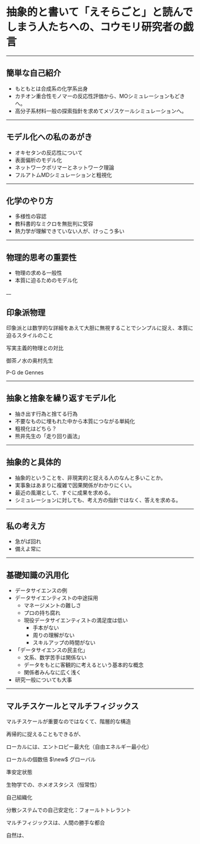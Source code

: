 # 抽象的と書いて「えそらごと」と読んでしまう人たちへの、コウモリ研究者の戯言

___
## 簡単な自己紹介
* もともとは合成系の化学系出身
* カチオン重合性モノマーの反応性評価から、MOシミュレーションもどきへ。
* 高分子系材料一般の探索指針を求めてメゾスケールシミュレーションへ。

___
## モデル化への私のあがき
* オキセタンの反応性について
* 表面偏析のモデル化
* ネットワークポリマーとネットワーク理論
* フルアトムMDシミュレーションと粗視化
___
## 化学のやり方
* 多様性の容認
* 教科書的なミクロを無批判に受容
* 熱力学が理解できていない人が、けっこう多い

___
## 物理的思考の重要性
* 物理の求める一般性
* 本質に迫るためのモデル化

__
## 印象派物理
印象派とは数学的な詳細をあえて大胆に無視することでシンプルに捉え、本質に迫るスタイルのこと

写実主義的物理との対比

御茶ノ水の奥村先生

P-G de Gennes

___
## 抽象と捨象を繰り返すモデル化
* 抽き出す行為と捨てる行為
* 不要なものに埋もれた中から本質につながる単純化
* 粗視化はどちら？
* 熊井先生の「走り回り画法」

___
## 抽象的と具体的
* 抽象的ということを、非現実的と捉える人のなんと多いことか。
* 実事象はあまりに複雑で因果関係がわかりにくい。
* 最近の風潮として、すぐに成果を求める。
* シミュレーションに対しても、考え方の指針ではなく、答えを求める。
___
## 私の考え方
* 急がば回れ
* 備えよ常に

___
## 基礎知識の汎用化
* データサイエンスの例
* データサイエンティストの中途採用
    * マネージメントの難しさ
    * プロの持ち腐れ
    * 現役データサイエンティストの満足度は低い
        * 手本がない
        * 周りの理解がない
        * スキルアップの時間がない
* 「データサイエンスの民主化」
    * 文系、数学苦手は関係ない
    * データをもとに客観的に考えるという基本的な概念
    * 関係者みんなに広く浅く
* 研究一般についても大事


____
## マルチスケールとマルチフィジックス

マルチスケールが重要なのではなくて、階層的な構造



再帰的に捉えることもできるが、

ローカルには、エントロピー最大化（自由エネルギー最小化）

ローカルの個数倍 $\new$ グローバル

準安定状態

生物学での、ホメオスタシス（恒常性）

自己組織化

分散システムでの自己安定化：フォールトトレラント

マルチフィジックスは、人間の勝手な都合

自然は、